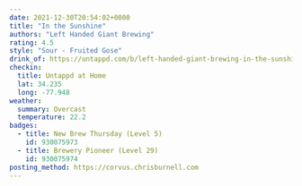 ```yaml
---
date: 2021-12-30T20:54:02+0000
title: "In the Sunshine"
authors: "Left Handed Giant Brewing"
rating: 4.5
style: "Sour - Fruited Gose"
drink_of: https://untappd.com/b/left-handed-giant-brewing-in-the-sunshine/4460322
checkin:
  title: Untappd at Home
  lat: 34.235
  long: -77.948
weather:
  summary: Overcast
  temperature: 22.2
badges:
  - title: New Brew Thursday (Level 5)
    id: 930075973
  - title: Brewery Pioneer (Level 29)
    id: 930075974
posting_method: https://corvus.chrisburnell.com
---
```

